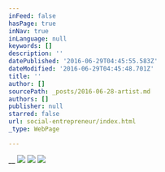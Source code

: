 ```yaml
---
inFeed: false
hasPage: true
inNav: true
inLanguage: null
keywords: []
description: ''
datePublished: '2016-06-29T04:45:55.583Z'
dateModified: '2016-06-29T04:45:48.701Z'
title: ''
author: []
sourcePath: _posts/2016-06-28-artist.md
authors: []
publisher: null
starred: false
url: social-entrepreneur/index.html
_type: WebPage

---
```

__
![](https://the-grid-user-content.s3-us-west-2.amazonaws.com/c9a393a5-a727-4b92-95ee-e87653d706b3.jpg)
![](https://the-grid-user-content.s3-us-west-2.amazonaws.com/b722609f-1f9c-4646-873a-b06dc8aa4abb.jpg)
![](https://the-grid-user-content.s3-us-west-2.amazonaws.com/c133a2ac-e292-4e68-973a-7e1f2eb594f6.jpg)